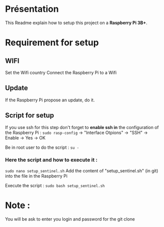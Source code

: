 # Présentation
This Readme explain how to setup this project on a **Raspberry Pi 3B+**.

# Requirement for setup

## WIFI
Set the Wifi country 
Connect the Raspberry Pi to a Wifi

## Update
If the Raspberry Pi propose an update, do it.

## Script for setup
If you use ssh for this step don't forget to **enable ssh in** the configuration of the Raspberry Pi : 
`sudo rasp-config` -> "Interface Otpions" -> "SSH" -> Enable -> Yes -> OK

Be in root user to do the script : `su -`

### Here the script and how to execute it :
`sudo nano setup_sentinel.sh`
Add the content of "setup_sentinel.sh" (in git) into the file in the Raspberry Pi

Execute the script :
`sudo bash setup_sentinel.sh`

# Note :
You will be ask to enter you login and password for the git clone